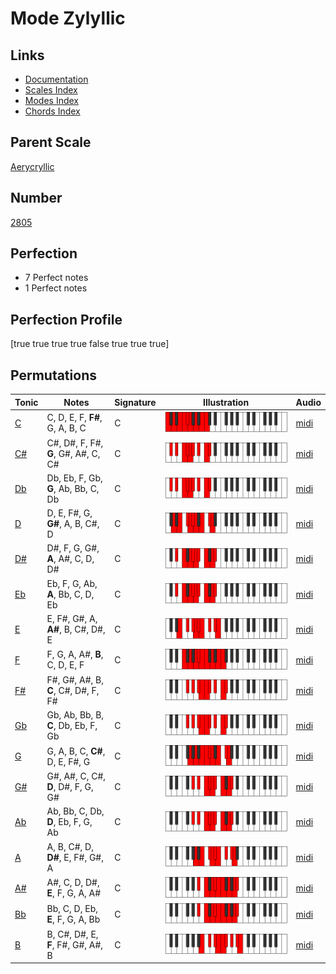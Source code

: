 # Mode Zylyllic

## Links

- [Documentation](index.md)
- [Scales Index](Scales.md)
- [Modes Index](Modes.md)
- [Chords Index](Chords.md)

## Parent Scale

[Aerycryllic](ScaleAerycryllic.md)

## Number

[2805](https://ianring.com/musictheory/scales/2805)

## Perfection

- 7 Perfect notes
- 1 Perfect notes

## Perfection Profile

[true true true true false true true true]

## Permutations

| Tonic | Notes | Signature | Illustration | Audio |
|-------|-------|-----------|--------------|-------|
| [C](ModeCNaturalZylyllic.md) | C, D, E, F, **F#**, G, A, B, C | C | ![CNaturalZylyllic](ModeCNaturalZylyllic.png) | [midi](https://github.com/edipermadi/music/blob/main/docs/ModeCNaturalZylyllic.mid?raw=true) |
| [C#](ModeCSharpZylyllic.md) | C#, D#, F, F#, **G**, G#, A#, C, C# | C | ![CSharpZylyllic](ModeCSharpZylyllic.png) | [midi](https://github.com/edipermadi/music/blob/main/docs/ModeCSharpZylyllic.mid?raw=true) |
| [Db](ModeDFlatZylyllic.md) | Db, Eb, F, Gb, **G**, Ab, Bb, C, Db | C | ![DFlatZylyllic](ModeDFlatZylyllic.png) | [midi](https://github.com/edipermadi/music/blob/main/docs/ModeDFlatZylyllic.mid?raw=true) |
| [D](ModeDNaturalZylyllic.md) | D, E, F#, G, **G#**, A, B, C#, D | C | ![DNaturalZylyllic](ModeDNaturalZylyllic.png) | [midi](https://github.com/edipermadi/music/blob/main/docs/ModeDNaturalZylyllic.mid?raw=true) |
| [D#](ModeDSharpZylyllic.md) | D#, F, G, G#, **A**, A#, C, D, D# | C | ![DSharpZylyllic](ModeDSharpZylyllic.png) | [midi](https://github.com/edipermadi/music/blob/main/docs/ModeDSharpZylyllic.mid?raw=true) |
| [Eb](ModeEFlatZylyllic.md) | Eb, F, G, Ab, **A**, Bb, C, D, Eb | C | ![EFlatZylyllic](ModeEFlatZylyllic.png) | [midi](https://github.com/edipermadi/music/blob/main/docs/ModeEFlatZylyllic.mid?raw=true) |
| [E](ModeENaturalZylyllic.md) | E, F#, G#, A, **A#**, B, C#, D#, E | C | ![ENaturalZylyllic](ModeENaturalZylyllic.png) | [midi](https://github.com/edipermadi/music/blob/main/docs/ModeENaturalZylyllic.mid?raw=true) |
| [F](ModeFNaturalZylyllic.md) | F, G, A, A#, **B**, C, D, E, F | C | ![FNaturalZylyllic](ModeFNaturalZylyllic.png) | [midi](https://github.com/edipermadi/music/blob/main/docs/ModeFNaturalZylyllic.mid?raw=true) |
| [F#](ModeFSharpZylyllic.md) | F#, G#, A#, B, **C**, C#, D#, F, F# | C | ![FSharpZylyllic](ModeFSharpZylyllic.png) | [midi](https://github.com/edipermadi/music/blob/main/docs/ModeFSharpZylyllic.mid?raw=true) |
| [Gb](ModeGFlatZylyllic.md) | Gb, Ab, Bb, B, **C**, Db, Eb, F, Gb | C | ![GFlatZylyllic](ModeGFlatZylyllic.png) | [midi](https://github.com/edipermadi/music/blob/main/docs/ModeGFlatZylyllic.mid?raw=true) |
| [G](ModeGNaturalZylyllic.md) | G, A, B, C, **C#**, D, E, F#, G | C | ![GNaturalZylyllic](ModeGNaturalZylyllic.png) | [midi](https://github.com/edipermadi/music/blob/main/docs/ModeGNaturalZylyllic.mid?raw=true) |
| [G#](ModeGSharpZylyllic.md) | G#, A#, C, C#, **D**, D#, F, G, G# | C | ![GSharpZylyllic](ModeGSharpZylyllic.png) | [midi](https://github.com/edipermadi/music/blob/main/docs/ModeGSharpZylyllic.mid?raw=true) |
| [Ab](ModeAFlatZylyllic.md) | Ab, Bb, C, Db, **D**, Eb, F, G, Ab | C | ![AFlatZylyllic](ModeAFlatZylyllic.png) | [midi](https://github.com/edipermadi/music/blob/main/docs/ModeAFlatZylyllic.mid?raw=true) |
| [A](ModeANaturalZylyllic.md) | A, B, C#, D, **D#**, E, F#, G#, A | C | ![ANaturalZylyllic](ModeANaturalZylyllic.png) | [midi](https://github.com/edipermadi/music/blob/main/docs/ModeANaturalZylyllic.mid?raw=true) |
| [A#](ModeASharpZylyllic.md) | A#, C, D, D#, **E**, F, G, A, A# | C | ![ASharpZylyllic](ModeASharpZylyllic.png) | [midi](https://github.com/edipermadi/music/blob/main/docs/ModeASharpZylyllic.mid?raw=true) |
| [Bb](ModeBFlatZylyllic.md) | Bb, C, D, Eb, **E**, F, G, A, Bb | C | ![BFlatZylyllic](ModeBFlatZylyllic.png) | [midi](https://github.com/edipermadi/music/blob/main/docs/ModeBFlatZylyllic.mid?raw=true) |
| [B](ModeBNaturalZylyllic.md) | B, C#, D#, E, **F**, F#, G#, A#, B | C | ![BNaturalZylyllic](ModeBNaturalZylyllic.png) | [midi](https://github.com/edipermadi/music/blob/main/docs/ModeBNaturalZylyllic.mid?raw=true) |
